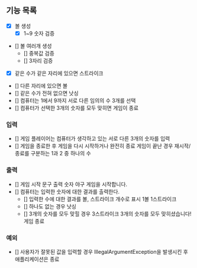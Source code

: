 ## 기능 목록

- [x] 볼 생성
    - [x] 1~9 숫자 검증
- [] 볼 여러개 생성
    - [] 중복값 검증
    - [] 3자리 검증
- [x] 같은 수가 같은 자리에 있으면 스트라이크
- [] 다른 자리에 있으면 볼
- [] 같은 수가 전혀 없으면 낫싱
- [] 컴퓨터는 1에서 9까지 서로 다른 임의의 수 3개를 선택
- [] 컴퓨터가 선택한 3개의 숫자를 모두 맞히면 게임이 종료

### 입력

- [] 게임 플레이어는 컴퓨터가 생각하고 있는 서로 다른 3개의 숫자를 입력
- [] 게임을 종료한 후 게임을 다시 시작하거나 완전히 종료
  게임이 끝난 경우 재시작/종료를 구분하는 1과 2 중 하나의 수

### 출력

- [] 게임 시작 문구 출력
  숫자 야구 게임을 시작합니다.
- [] 컴퓨터는 입력한 숫자에 대한 결과를 출력한다.
    - [] 입력한 수에 대한 결과를 볼, 스트라이크 개수로 표시
      1볼 1스트라이크
    - [] 하나도 없는 경우
      낫싱
    - [] 3개의 숫자를 모두 맞힐 경우
      3스트라이크
      3개의 숫자를 모두 맞히셨습니다! 게임 종료

### 예외

- [] 사용자가 잘못된 값을 입력할 경우 IllegalArgumentException을 발생시킨 후 애플리케이션은 종료
